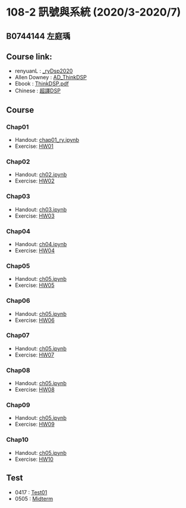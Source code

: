 # 108-2 訊號與系統 (2020/3-2020/7)
## B0744144 左庭瑀
## Course link: 
* renyuanL : [_ryDsp2020](https://github.com/renyuanL/_ryDsp2020)
* Allen Downey : [AD_ThinkDSP](https://github.com/AllenDowney/ThinkDSP)
* Ebook : [ThinkDSP.pdf](https://github.com/TYTsooo/DSP/blob/master/thinkdsp.pdf)
* Chinese : [超譯DSP](http://timag-shield.blogspot.com/)
## Course
### Chap01
* Handout: [chap01_ry.ipynb](https://github.com/renyuanL/_ryDsp2020/blob/master/code/chap01_ry.ipynb)
* Exercise: [HW01](https://github.com/TYTsooo/DSP/blob/master/Ch01/Hw01.ipynb)
### Chap02
* Handout: [ch02.ipynb](https://github.com/renyuanL/_ryDsp2020/blob/master/code/ch02.ipynb)
* Exercise: [HW02]()
### Chap03
* Handout: [ch03.ipynb](https://github.com/renyuanL/_ryDsp2020/blob/master/code/chap03.ipynb)
* Exercise: [HW03]()
### Chap04
* Handout: [ch04.ipynb](https://github.com/renyuanL/_ryDsp2020/blob/master/code/ch04.ipynb)
* Exercise: [HW04]()
### Chap05
* Handout: [ch05.ipynb](https://github.com/renyuanL/_ryDsp2020/blob/master/code/ch05.ipynb)
* Exercise: [HW05]()
### Chap06
* Handout: [ch05.ipynb](https://github.com/renyuanL/_ryDsp2020/blob/master/code/ch06.ipynb)
* Exercise: [HW06]()
### Chap07
* Handout: [ch05.ipynb](https://github.com/renyuanL/_ryDsp2020/blob/master/code/ch07.ipynb)
* Exercise: [HW07]()
### Chap08
* Handout: [ch05.ipynb](https://github.com/renyuanL/_ryDsp2020/blob/master/code/ch08.ipynb)
* Exercise: [HW08]()
### Chap09
* Handout: [ch05.ipynb](https://github.com/renyuanL/_ryDsp2020/blob/master/code/ch09.ipynb)
* Exercise: [HW09]()
### Chap10
* Handout: [ch05.ipynb](https://github.com/renyuanL/_ryDsp2020/blob/master/code/ch10.ipynb)
* Exercise: [HW10]()
## Test
* 0417 : [Test01](https://github.com/TYTsooo/108-2_DSP/blob/master/Test/0417_DSPTest.ipynb)
* 0505 : [Midterm](https://github.com/TYTsooo/108-2_DSP/blob/master/Test/Midterm_B0744144.ipynb)
